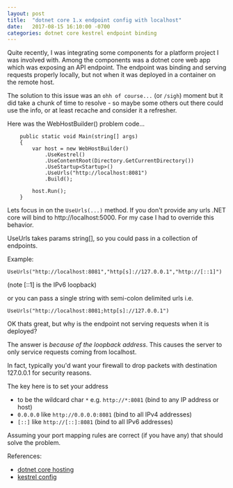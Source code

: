 ```yaml
---
layout: post
title:  "dotnet core 1.x endpoint config with localhost"
date:   2017-08-15 16:10:00 -0700
categories: dotnet core kestrel endpoint binding
---
```


Quite recently, I was integrating some components for a platform project I was involved with. Among the components was a dotnet core web app which was exposing an API endpoint. The endpoint was binding and serving requests properly locally, but not when it was deployed in a container on the remote host.

The solution to this issue was an `ohh of course...` (or `/sigh`) moment but it did take a chunk of time to resolve - so maybe some others out there could use the info, or at least recache and consider it a refresher.
 
Here was the WebHostBuilder() problem code...

```
    public static void Main(string[] args)
    {
        var host = new WebHostBuilder()
            .UseKestrel()
            .UseContentRoot(Directory.GetCurrentDirectory())
            .UseStartup<Startup>()
            .UseUrls("http://localhost:8081")
            .Build();

        host.Run();
    }
```

Lets focus in on the `UseUrls(...)` method. If you don't provide any urls .NET core will bind to http://localhost:5000. For my case I had to override this behavior.

UseUrls takes params string[], so you could pass in a collection of endpoints.

Example:

`UseUrls("http://localhost:8081","http[s]://127.0.0.1","http://[::1]")`

(note [::1] is the IPv6 loopback)

or you can pass a single string with semi-colon delimited urls i.e.

`UseUrls("http://localhost:8081;http[s]://127.0.0.1")`

OK thats great, but why is the endpoint not serving requests when it is deployed?

The answer is _because of the loopback address_. This causes the server to only service requests coming from localhost. 

In fact, typically you'd want your firewall to drop packets with destination 127.0.0.1 for security reasons.

The key here is to set your address
- to be the wildcard char `*` e.g. `http://*:8081` (bind to any IP address or host)
- `0.0.0.0` like `http://0.0.0.0:8081` (bind to all IPv4 addresses)
- `[::]` like `http://[::]:8081` (bind to all IPv6 addresses)


Assuming your port mapping rules are correct (if you have any) that should solve the problem.
  
  
References:
- [dotnet core hosting](https://docs.microsoft.com/en-us/aspnet/core/fundamentals/hosting?tabs=aspnetcore1x)
- [kestrel config](https://docs.microsoft.com/en-us/aspnet/core/fundamentals/servers/kestrel?tabs=aspnetcore1x#endpoint-configuration)
